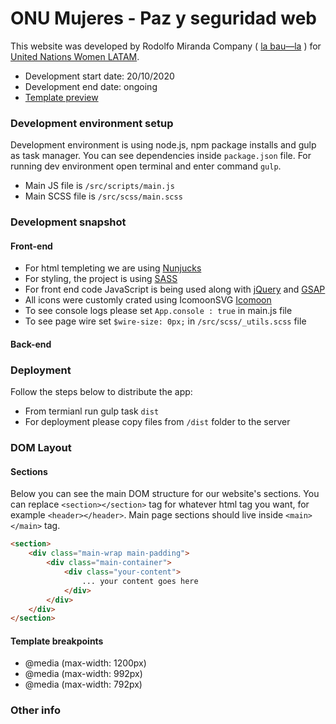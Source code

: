 # ONU Mujeres - Paz y seguridad web

This website was developed by Rodolfo Miranda Company ( [la bau—la](https://www.labaula.net/) ) for [United Nations Women LATAM](https://lac.unwomen.org/en). 
*	Development start date: 20/10/2020
*	Development end date: ongoing
*	[Template preview](https://www.labaula.net/terrenodepruebas/jicara/)

### Development environment setup
Development environment is using node.js, npm package installs and gulp as task manager. 
You can see dependencies inside `package.json` file.
For running dev environment open terminal and enter command `gulp`.
*	Main JS file is `/src/scripts/main.js`
*	Main SCSS file is `/src/scss/main.scss`

### Development snapshot

#### Front-end
*   For html templeting we are using [Nunjucks](https://mozilla.github.io/nunjucks/templating.html)
*	For styling, the project is using [SASS](https://sass-lang.com/) 
*	For front end code JavaScript is being used along with [jQuery](https://jquery.com/) and [GSAP](https://greensock.com/)
*	All icons were customly crated using IcomoonSVG [Icomoon](icomoon.io/)
*	To see console logs please set `App.console : true` in main.js file
*	To see page wire set `$wire-size: 0px;` in `/src/scss/_utils.scss` file

#### Back-end


### Deployment
Follow the steps below to distribute the app:
*	From termianl run gulp task `dist`
*	For deployment please copy files from `/dist` folder to the server



### DOM Layout

#### Sections
Below you can see the main DOM structure for our website's sections. You can replace `<section></section>` tag for whatever html tag you want, for example `<header></header>`. Main page sections should live inside `<main></main>` tag.

```html
<section>
    <div class="main-wrap main-padding">
        <div class="main-container">
            <div class="your-content">
                ... your content goes here
            </div>
        </div>
    </div>
</section>
```

#### Template breakpoints

*	@media (max-width: 1200px)
*	@media (max-width: 992px)
*	@media (max-width: 792px)



### Other info




